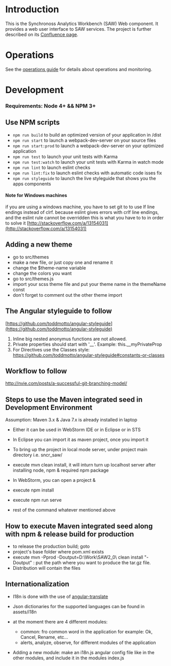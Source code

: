 # Introduction

This is the Synchronoss Analytics Workbench (SAW) Web component.  It
provides a web user interface to SAW services.  The project is further
described on its [Confluence page].

[Confluence page]: https://confluence.synchronoss.net:8443/display/BDA/Synchronoss+Analytics+Workbench+-+SAW

# Operations

See the [operations guide](doc/operations.md) for details about
operations and monitoring.

# Development

### Requirements: Node 4+ && NPM 3+

## Use NPM scripts

- `npm run build` to build an optimized version of your application in /dist
- `npm run start` to launch a webpack-dev-server on your source files
- `npm run start:prod` to launch a webpack-dev-server on your optimized application
- `npm run test` to launch your unit tests with Karma
- `npm run test:watch` to launch your unit tests with Karma in watch mode
- `npm run lint` to launch eslint checks
- `npm run lint:fix` to launch eslint checks with automatic code isses fix
- `npm run styleguide` to launch the live styleguide that shows you the apps components

#### Note for Windows machines

  if you are using a windows machine, you have to set git to to use lf line endings instead of clrf.
  because eslint gives errors with crlf line endings, and the eslint rule cannot be overridden
  this is what you have to to in order to solve it
  [http://stackoverflow.com/a/13154031](http://stackoverflow.com/a/13154031)

## Adding a new theme

  - go to src/themes
  - make a new file, or just copy one and rename it
  - change the $theme-name variable
  - change the colors you want
  - go to src/themes.js
  - import your scss theme file and put your theme name in the themeName const
  - don't forget to comment out the other theme import

## The Angular styleguide to follow
[https://github.com/toddmotto/angular-styleguide](https://github.com/toddmotto/angular-styleguide)

1. Inline big nested anonymus functions are not allowed.
2. Private properties should start with '__'. Example: this.__myPrivateProp
3. For Directives use the Classes style: https://github.com/toddmotto/angular-styleguide#constants-or-classes

## Workflow to follow
http://nvie.com/posts/a-successful-git-branching-model/

## Steps to use the Maven integrated seed in Development Environment

   Assumption: Maven 3.x & Java 7.x is already installed in laptop

 - Either it can be used in WebStorm IDE or in Eclipse or in STS
 - In Eclipse you can import it as maven project, once you import it
 - To bring up the project in local mode server, under project main directory i.e. sncr_saw/
 - execute mvn clean install, it will inturn turn up localhost server after installing node, npm & required npm package

 - In WebStorm, you can open a project &
 - execute npm install
 - execute npm run serve
 - rest of the command whatever mentioned above

## How to execute Maven integrated seed along with npm & release build for production

- to release the production build; goto
- project's base folder where pom.xml exists
- execute mvn -Pprod -Doutput=D:\Work\SAW2_0\ clean install
   "-Doutput" : put the path where you want to produce the tar.gz file.
- Distribution will contain the files

## Internationalization

- I18n is done with the use of [angular-translate](https://angular-translate.github.io/docs/#/guide/00_installation)

- Json dictionaries for the supported languages can be found in
assets/i18n
- at the moment there are 4 different modules:
  - common: fro common word in the application for example: Ok, Cancel, Rename, etc...
  - alerts, analyze, observe, for different modules of the application

- Adding a new module:
make an i18n.js angular config file like in the other modules, and include it in the modules index.js
